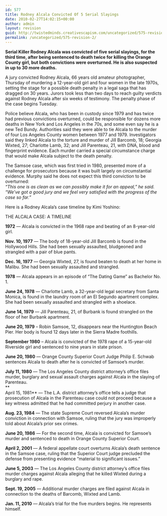 ```yaml
---
id: 577
title: Rodney Alcala Convicted Of 5 Serial Slayings
date: 2010-02-27T14:02:15+00:00
author: admin
layout: revision
guid: http://twistedminds.creativescapism.com/uncategorized/575-revision-2/
permalink: /uncategorized/575-revision-2/
---
```

<p class="dropcap-first">
  <strong>Serial Killer Rodney Alcala was convicted of five serial slayings, for the third time, after being sentenced to death twice for killing the Orange County girl, but both convictions were overturned. He is also suspected in up to 30 more deaths.</strong>
</p>

A jury convicted Rodney Alcala, 66 years old amateur photographer, Thursday of murdering a 12-year-old girl and four women in the late 1970s, setting the stage for a possible death penalty in a legal saga that has dragged on 30 years. Jurors took less than two days to reach guilty verdicts against Rodney Alcala after six weeks of testimony. The penalty phase of the case begins Tuesday.

Police believe Alcala, who has been in custody since 1979 and has twice had previous convictions overturned, could be responsible for dozens more deaths in New York and Los Angeles in the 70s, and some even say he is a new Ted Bundy. Authorities said they were able to tie Alcala to the murder of four Los Angeles County women between 1977 and 1979. Investigators said they linked Alcala to the torture and murder of Jill Barcomb, 18; Georgia Wixted, 27; Charlotte Lamb, 32; and Jill Parenteau, 21, with DNA, blood and fingerprint evidence. Each murder carried a special circumstance charge that would make Alcala subject to the death penalty.

The Samsoe case, which was first tried in 1980, presented more of a challenge for prosecutors because it was built largely on circumstantial evidence. Murphy said he does not expect this third conviction to be overturned:  
_&#8220;This one is as clean as we can possibly make it for an appeal,&#8221; he said. &#8220;We&#8217;ve got a good jury and we feel very satisfied with the progress of the case so far.&#8221;_

Here is a Rodney Alcala&#8217;s case timeline by Kimi Yoshino:

THE ALCALA CASE: A TIMELINE

**1972** — Alcala is convicted in the 1968 rape and beating of an 8-year-old girl.

**Nov. 10, 1977** — The body of 18-year-old Jill Barcomb is found in the Hollywood Hills. She had been sexually assaulted, bludgeoned and strangled with a pair of blue pants.

**Dec. 16, 1977** — Georgia Wixted, 27, is found beaten to death at her home in Malibu. She had been sexually assaulted and strangled.

**1978** — Alcala appears in an episode of “The Dating Game” as Bachelor No. 1.

**June 24, 1978** — Charlotte Lamb, a 32-year-old legal secretary from Santa Monica, is found in the laundry room of an El Segundo apartment complex. She had been sexually assaulted and strangled with a shoelace. 

**June 14, 1979** — Jill Parenteau, 21, of Burbank is found strangled on the floor of her Burbank apartment.

**June 20, 1979** – Robin Samsoe, 12, disappears near the Huntington Beach Pier. Her body is found 12 days later in the Sierra Madre foothills.

**September 1980** – Alcala is convicted of the 1978 rape of a 15-year-old Riverside girl and sentenced to nine years in state prison.

**June 20, 1980** — Orange County Superior Court Judge Philip E. Schwab sentences Alcala to death after he is convicted of Samsoe&#8217;s murder.

**July 11, 1980** — The Los Angeles County district attorney’s office files murder, burglary and sexual assault charges against Alcala in the slaying of Parenteau.  
**  
April 15, 1981** — The L.A. district attorney’s office tells a judge that prosecution of Alcala in the Parenteau case could not proceed because a key witness admitted that he had committed perjury in another case.

**Aug. 23, 1984** — The state Supreme Court reversed Alcala’s murder conviction in connection with Samsoe, ruling that the jury was improperly told about Alcala’s prior sex crimes.

**June 20, 1986** — For the second time, Alcala is convicted for Samsoe’s murder and sentenced to death in Orange County Superior Court.

**April 2, 2001** — A federal appellate court overturns Alcala’s death sentence in the Samsoe case, ruling that the Superior Court judge precluded the defense from presenting evidence “material to significant issues.”

**June 5, 2003** — The Los Angeles County district attorney’s office files murder charges against Alcala alleging that he killed Wixted during a burglary and rape.

**Sept. 19, 2005** — Additional murder charges are filed against Alcala in connection to the deaths of Barcomb, Wixted and Lamb.

**Jan. 11, 2010** — Alcala’s trial for the five murders begins. He represents himself.